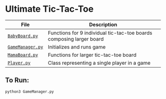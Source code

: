 # Ultimate Tic-Tac-Toe


File | Description
----|----
[`BabyBoard.py`](BabyBoard.py)| Functions for 9 individual tic-tac-toe boards composing larger board
[`GameManager.py`](GameManager.py) | Initializes and runs game
[`MamaBoard.py`](MamaBoard.py)| Functions for larger tic-tac-toe board
[`Player.py`](Player.py) | Class representing a single player in a game

## To Run:

```
python3 GameManager.py
```
